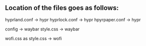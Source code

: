 ## Location of the files goes as follows:


hyprland.conf -> hypr
hyprlock.conf -> hypr
hpyrpaper.conf -> hypr

config -> waybar
style.css -> waybar

wofi.css as style.css -> wofi
